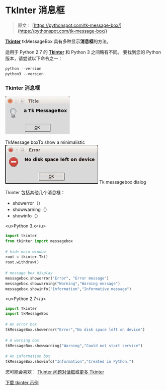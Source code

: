 # TkInter 消息框

> 原文： [https://pythonspot.com/tk-message-box/](https://pythonspot.com/tk-message-box/)

[**Tkinter**](https://pythonspot.com/tkinter/) tkMessageBox 具有多种显示**消息框**的方法。

适用于 Python 2.7 的 [**Tkinter**](https://pythonspot.com/tkinter/) 和 Python 3 之间略有不同。 要找到您的 Python 版本，请尝试以下命令之一：

```py
python --version
python3 --version

```

### Tkinter 消息框

![Tkinter Message box](img/e9d03180e4231af35183a0c4f9ff6277.jpg)

TkMessage boxTo show a minimalistic ![tkinter-dialog](img/cada3d59a1bd4887694d8ded4576f519.jpg) Tk messagebox dialog

Tkinter 包括其他几个消息框：

*   showerror（）
*   showwarning（）
*   showinfo（）

&lt;u&gt;Python 3.x&lt;/u&gt;

```py
import tkinter
from tkinter import messagebox

# hide main window
root = tkinter.Tk()
root.withdraw()

# message box display
messagebox.showerror("Error", "Error message")
messagebox.showwarning("Warning","Warning message")
messagebox.showinfo("Information","Informative message")

```

&lt;u&gt;Python 2.7&lt;/u&gt;

```py
import Tkinter
import tkMessageBox

# An error box
tkMessageBox.showerror("Error","No disk space left on device")

# A warning box 
tkMessageBox.showwarning("Warning","Could not start service")

# An information box
tkMessageBox.showinfo("Information","Created in Python.")

```

您可能会喜欢： [Tkinter 问题对话框](https://pythonspot.com/tkinter-askquestion-dialog/)或[更多 Tkinter](https://pythonspot.com/tkinter/)

[下载 tkinter 示例](/download-tkinter-examples)